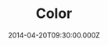 ---
title: "Color"
image: "https://i.imgur.com/MuLYIpM.jpg"
date: "2014-04-20T09:30:00.000Z"
video:
  type: "vimeo"
  id: 92828517
speaker:
  name: "Bart Wilkins"
  permalink: "bart-wilkins"
---